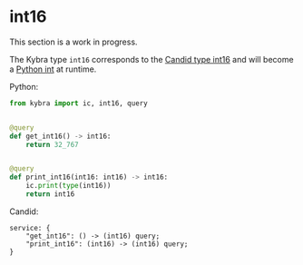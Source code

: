 # int16

This section is a work in progress.

The Kybra type `int16` corresponds to the [Candid type int16](https://internetcomputer.org/docs/current/references/candid-ref#type-natn-and-intn) and will become a [Python int](https://docs.python.org/3/library/functions.html#int) at runtime.

Python:

```python
from kybra import ic, int16, query


@query
def get_int16() -> int16:
    return 32_767


@query
def print_int16(int16: int16) -> int16:
    ic.print(type(int16))
    return int16
```

Candid:

```
service: {
    "get_int16": () -> (int16) query;
    "print_int16": (int16) -> (int16) query;
}
```
